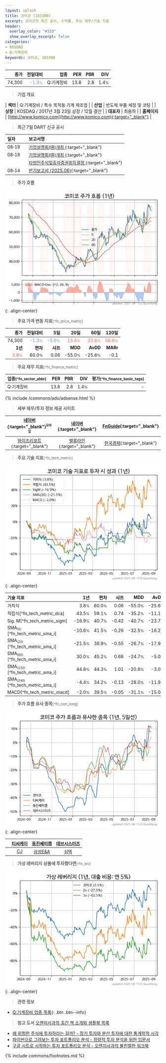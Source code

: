 ```yaml
---
layout: splash
title: 코미코 (183300)
excerpt: 코미코의 최근 공시, 수익률, 주요 재무/기술 지표
header:
  overlay_color: "#333"
  show_overlay_excerpt: false
categories:
- KOSDAQ
- Q:기계장비
keywords: 코미코, 183300
---
```


| **종가** | **전일대비** | **업종** | **PER** | **PBR** | **DIV** |
| -------: | -----------: | -------: | ------: | ------: | ------: |
| 74,300 | <span style="color: cornflowerblue">-1.3<small>%</small></span> | Q:기계장비 | 13.8 | 2.8 | 1.4<small>%</small> |

<!-- more -->


> **기업 개요**<a id="company"></a>

| <span style="white-space:nowrap;">**섹터**</span> | Q:기계장비 / 특수 목적용 기계 제조업 |
| <span style="white-space:nowrap;">**산업**</span> | 반도체 부품 세정 및 코팅 |
| <span style="white-space:nowrap;">**상장**</span> | KOSDAQ / 2017년 3월 23일 상장 / 12월 결산 |
| <span style="white-space:nowrap;">**대표자**</span> | 최용하 |
| <span style="white-space:nowrap;">**홈페이지**</span> | [http://www.komico.com](http://www.komico.com){:target="_blank"} |


> **최근 7일 DART 신규 공시**<a id="dart"></a>

| **일자** |      | **보고서명** |
| :------- | :--- | :----------- |
| 08&#x2011;19 | | [기업설명회(IR)개최              ](https://dart.fss.or.kr/dsaf001/main.do?rcpNo=20250819900112){:target="_blank"} |
| 08&#x2011;18 | | [기업설명회(IR)개최              ](https://dart.fss.or.kr/dsaf001/main.do?rcpNo=20250818900532){:target="_blank"} |
|  | | [타법인주식및출자증권취득결정              ](https://dart.fss.or.kr/dsaf001/main.do?rcpNo=20250818900433){:target="_blank"} |
| 08&#x2011;14 | | [반기보고서 (2025.06)](https://dart.fss.or.kr/dsaf001/main.do?rcpNo=20250814001475){:target="_blank"} |


> **주가 흐름**<a id="price"></a>

![183300](/stock/images/183300.png){: .align-center}


> **주요 가격 변동 지표**<small>[^fn_price_metric]</small>

| **종가** | **전일대비** | **5일** | **20일** | **60일** | **120일** |
| -------: | -----------: | ------: | -------: | -------: | --------: |
| 74,300 | <span style="color: cornflowerblue">-1.3<small>%</small></span> | <span style="color: cornflowerblue">-5.6<small>%</small></span> | <span style="color: tomato">15.6<small>%</small></span> | <span style="color: tomato">33.6<small>%</small></span> | <span style="color: tomato">56.6<small>%</small></span> |
| **1년** | **편차** | **샤프** | **MDD** | **AvDD** | **MARr** |
| <span style="color: tomato">3.8<small>%</small></span> | 60.0<small>%</small> | 0.06 | -55.0<small>%</small> | -25.6<small>%</small> | -0.1 |


> **주요 재무 지표**<small>[^fn_finance_metric]</small>

| **업종**<small>[^fn_sector_abbr]</small> | **PER** | **PBR** | **DIV** | **평가**<small>[^fn_finance_basic_tags]</small> |
| :--------------------------------------- | ------: | ------: | ------: | ----------------------------------------------: |
| Q:기계장비 | 13.8 | 2.8 | 1.4<small>%</small> | - |



{% include /commons/ads/adsense.html %}

> **세부 재무/투자 정보 제공 사이트**

| [네이버](https://m.stock.naver.com/domestic/stock/183300/finance/summary){:target="_blank"}<sup><small>모바일</small></sup> | [네이버](https://finance.naver.com/item/coinfo.naver?code=183300){:target="_blank"} | [FnGuide](https://comp.fnguide.com/SVO2/ASP/SVD_Invest.asp?gicode=A183300&MenuYn=Y){:target="_blank"} |
| :---: | :---: | :---: |
| [와이즈리포트](https://comp.wisereport.co.kr/company/c1040001.aspx?cmp_cd=183300){:target="_blank"} | [밸류라인](https://www.valueline.co.kr/finance/summary/183300){:target="_blank"} | [한국경제](https://markets.hankyung.com/stock/183300/financial-summary){:target="_blank"} |


> **주요 기술 지표**<small>[^fn_tech_metric]</small>


![183300](/stock/images/183300_tech.png){: .align-center}

| **기술 지표** | **1년** | **편차** | **샤프** | **MDD** | **AvDD** |
| :------------ | ------: | -----------: | -------: | ------: | -------: |
| 거치식 | 3.8<small>%</small> | 60.0<small>%</small> | 0.06 | -55.0<small>%</small> | -25.6<small>%</small> |
| 적립식[^fn_tech_metric_dca] | 43.5<small>%</small> | 59.1<small>%</small> | 0.74 | -35.2<small>%</small> | -11.1<small>%</small> |
| Sig. M[^fn_tech_metric_sigm] | -16.9<small>%</small> | 40.7<small>%</small> | -0.42 | -40.7<small>%</small> | -23.7<small>%</small> |
| SMA<small><sub>(5)</sub></small>[^fn_tech_metric_sma_i] | -10.6<small>%</small> | 41.5<small>%</small> | -0.26 | -32.5<small>%</small> | -16.2<small>%</small> |
| SMA<small><sub>(20)</sub></small>[^fn_tech_metric_sma_i] | -21.5<small>%</small> | 38.9<small>%</small> | -0.55 | -26.7<small>%</small> | -17.9<small>%</small> |
| SMA<small><sub>(60)</sub></small>[^fn_tech_metric_sma_i] | 30.0<small>%</small> | 45.2<small>%</small> | 0.66 | -24.7<small>%</small> | -5.0<small>%</small> |
| SMA<small><sub>(120)</sub></small>[^fn_tech_metric_sma_i] | 44.8<small>%</small> | 44.3<small>%</small> | 1.01 | -20.8<small>%</small> | -3.0<small>%</small> |
| SMA<small><sub>(240)</sub></small>[^fn_tech_metric_sma_i] | -4.4<small>%</small> | 34.2<small>%</small> | -0.13 | -28.0<small>%</small> | -11.9<small>%</small> |
| MACD[^fn_tech_metric_macd] | -2.0<small>%</small> | 39.5<small>%</small> | -0.05 | -31.1<small>%</small> | -15.0<small>%</small> |


> **주가 흐름 유사 종목**<a id="corr"></a><small>[^fn_corr_long]</small>

![183300](/stock/images/183300_corr.png){: .align-center}

|       | [티씨케이](/064760/) | [동진쎄미켐](/005290/) | [데브시스터즈](/194480/) |
| :---: | :------------------------------------: | :------------------------------------: | :------------------------------------: |
|       | [CJ](/001040/) | [삼성E&A](/028050/) | [심텍](/222800/) |


> **가상 레버리지 상품에 투자했다면**<a id="2x"></a><small>[^fn_lev]</small>

![183300](/stock/images/183300_2x.png){: .align-center}


> **관련 정보**

- [Q:기계장비 업종 목록](/stats/sector/kosdaq_업종_기계장비_종목/){: .btn .btn--info}

> **참고 도서** [오렌지사과의 출간 책 소개와 샘플북 목록](https://kongdori.tistory.com/691)

- [왜 위험한 주식에 투자하라는 걸까? - 장기 투자와 분산 투자에 대한 통계학적 시각](https://kongdori.tistory.com/421)
- [파이썬으로 그려보는 투자 포트폴리오 분석  - 정량적 투자 분석을 위한 입문서](https://kongdori.tistory.com/643)
- [구글 시트로 시작하는 투자 포트폴리오 분석 - 오렌지사과의 불친절한 워크북](https://kongdori.tistory.com/449)


{% include commons/footnotes.md %}